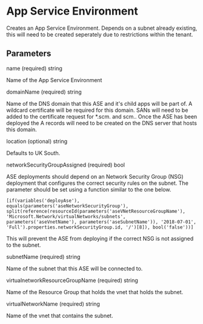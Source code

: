 # App Service Environment

Creates an App Service Environment.  Depends on a subnet already existing, this will need to be created seperately due to restrictions within the tenant.

## Parameters

name (required) string

Name of the App Service Environment

domainName (required) string

Name of the DNS domain that this ASE and it's child apps will be part of.  A wildcard certificate will be required for this domain.  SANs will need to be added to the certificate request for *.scm.<domainName> and scm.<domainName>.  Once the ASE has been deployed the A records will need to be created on the DNS server that hosts this domain.

location (optional) string

Defaults to UK South.

networkSecurityGroupAssigned (required) bool

ASE deployments should depend on an Network Security Group (NSG) deployment that configures the correct security rules on the subnet.  The parameter should be set using a function similar to the one below.

    [if(variables('deployAse'), equals(parameters('aseNetworkSecurityGroup'), split(reference(resourceId(parameters('aseVNetResourceGroupName'), 'Microsoft.Network/virtualNetworks/subnets', parameters('aseVnetName'), parameters('aseSubnetName')), '2018-07-01', 'Full').properties.networkSecurityGroup.id, '/')[8]), bool('false'))]

This will prevent the ASE from deploying if the correct NSG is not assigned to the subnet.

subnetName (required) string

Name of the subnet that this ASE will be connected to.

virtualnetworkResourceGroupName (required) string

Name of the Resource Group that holds the vnet that holds the subnet.

virtualNetworkName (required) string

Name of the vnet that contains the subnet.